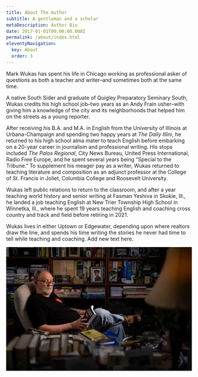 ```yaml
---
title: About The Author
subtitle: A gentleman and a scholar
metaDescription: Author Bio
date: 2017-01-01T00:00:00.000Z
permalink: /about/index.html
eleventyNavigation:
  key: About
  order: 3
---
```

Mark Wukas has spent his life in Chicago working as professional asker of questions as both a teacher and writer–and sometimes both at the same time.

A native South Sider and graduate of Quigley Preparatory Seminary South, Wukas credits his high school job–two years as an Andy Frain usher–with giving him a knowledge of the city and its neighborhoods that helped him on the streets as a young reporter.

After receiving his B.A. and M.A. in English from the University of Illinois at Urbana-Champaign and spending two happy years at *The Daily Illini*, he returned to his high school alma mater to teach English before embarking on a 20-year career in journalism and professional writing. His stops included *The Palos Regional*, City News Bureau, United Press International, Radio Free Europe, and he spent several years being “Special to the Tribune.” To supplement his meager pay as a writer, Wukas returned to teaching literature and composition as an adjunct professor at the College of St. Francis in Joliet, Columbia College and Roosevelt University.

Wukas left public relations to return to the classroom, and after a year teaching world history and senior writing at Fasman Yeshiva in Skokie, Ill., he landed a job teaching English at New Trier Township High School in Winnetka, Ill., where he spent 19 years teaching English and coaching cross country and track and field before retiring in 2021.

Wukas lives in either Uptown or Edgewater, depending upon where realtors draw the line, and spends his time writing the stories he never had time to tell while teaching and coaching. Add new text here.

![Mark Wukas in his office](/src/assets/img/ctc-l-ent-mark-wukas03.jpg "Mark Wukas in his office")